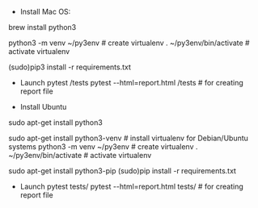 * Install  Мас OS:

brew install python3


python3 -m venv ~/py3env  # create virtualenv
. ~/py3env/bin/activate  # activate virtualenv

(sudo)pip3 install -r requirements.txt

* Launch
pytest /tests
pytest --html=report.html /tests # for creating report file


* Install Ubuntu

sudo apt-get install python3


sudo apt-get install python3-venv # install virtualenv for Debian/Ubuntu systems
python3 -m venv ~/py3env  # create virtualenv
. ~/py3env/bin/activate  # activate virtualenv

sudo apt-get install python3-pip
(sudo)pip install -r requirements.txt

* Launch
pytest tests/
pytest --html=report.html tests/ # for creating report file